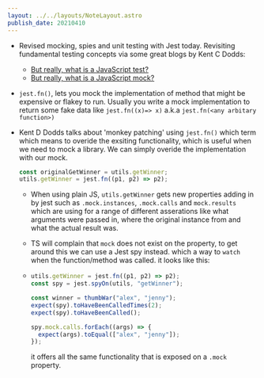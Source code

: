 ```yaml
---
layout: ../../layouts/NoteLayout.astro
publish_date: 20210410
---
```


- Revised mocking, spies and unit testing with Jest today. Revisiting fundamental testing concepts via some great blogs by Kent C Dodds:

  - [But really, what is a JavaScript test?](https://kentcdodds.com/blog/but-really-what-is-a-javascript-test)
  - [But really, what is a JavaScript mock?](https://kentcdodds.com/blog/but-really-what-is-a-javascript-mock)

- `jest.fn()`, lets you mock the implementation of method that might be expensive or flakey to run. Usually you write a mock implementation to return some fake data like `jest.fn((x)=> x)` a.k.a `jest.fn(<any arbitary function>)`

- Kent D Dodds talks about 'monkey patching' using `jest.fn()` which term which means to overide the exsiting functionality, which is useful when we need to mock a library. We can simply overide the implementation with our mock.

  ```js
  const originalGetWinner = utils.getWinner;
  utils.getWinner = jest.fn((p1, p2) => p2);
  ```

  - When using plain JS, `utils.getWinner` gets new properties adding in by jest such as `.mock.instances`, `.mock.calls` and `mock.results` which are using for a range of different asserations like what arguments were passed in, where the original instance from and what the actual result was.
  - TS will complain that `mock` does not exist on the property, to get around this we can use a Jest spy instead. which a way to `watch` when the function/method was called. it looks like this:
  - ```js
    utils.getWinner = jest.fn((p1, p2) => p2);
    const spy = jest.spyOn(utils, "getWinner");

    const winner = thumbWar("alex", "jenny");
    expect(spy).toHaveBeenCalledTimes(2);
    expect(spy).toHaveBeenCalled();

    spy.mock.calls.forEach((args) => {
      expect(args).toEqual(["alex", "jenny"]);
    });
    ```

    it offers all the same functionality that is exposed on a `.mock` property.
